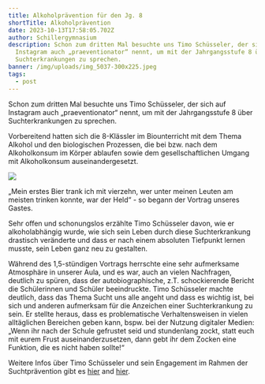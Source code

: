 ```yaml
---
title: Alkoholprävention für den Jg. 8
shortTitle: Alkoholprävention
date: 2023-10-13T17:58:05.702Z
author: Schillergymnasium
description: Schon zum dritten Mal besuchte uns Timo Schüsseler, der sich auf
  Instagram auch „praeventionator“ nennt, um mit der Jahrgangsstufe 8 über
  Suchterkrankungen zu sprechen.
banner: /img/uploads/img_5037-300x225.jpeg
tags:
  - post
---
```

Schon zum dritten Mal besuchte uns Timo Schüsseler, der sich auf Instagram auch „praeventionator“ nennt, um mit der Jahrgangsstufe 8 über Suchterkrankungen zu sprechen.

Vorbereitend hatten sich die 8-Klässler im Biounterricht mit dem Thema Alkohol und den biologischen Prozessen, die bei bzw. nach dem Alkoholkonsum im Körper ablaufen sowie dem gesellschaftlichen Umgang mit Alkoholkonsum auseinandergesetzt.

![](/img/uploads/img_5041-300x225.jpeg)

„Mein erstes Bier trank ich mit vierzehn, wer unter meinen Leuten am meisten trinken konnte, war der Held“ - so begann der Vortrag unseres Gastes.

Sehr offen und schonungslos erzählte Timo Schüsseler davon, wie er alkoholabhängig wurde, wie sich sein Leben durch diese Suchterkrankung drastisch veränderte und dass er nach einem absoluten Tiefpunkt lernen musste, sein Leben ganz neu zu gestalten.

Während des 1,5-stündigen Vortrags herrschte eine sehr aufmerksame Atmosphäre in unserer Aula, und es war, auch an vielen Nachfragen, deutlich zu spüren, dass der autobiographische, z.T. schockierende Bericht die Schülerinnen und Schüler beeindruckte. Timo Schüsseler machte deutlich, dass das Thema Sucht uns alle angeht und dass es wichtig ist, bei sich und anderen aufmerksam für die Anzeichen einer Suchterkrankung zu sein. Er stellte heraus, dass es problematische Verhaltensweisen in vielen alltäglichen Bereichen geben kann, bspw. bei der Nutzung digitaler Medien: „Wenn ihr nach der Schule gefrustet seid und stundenlang zockt, statt euch mit eurem Frust auseinanderzusetzen, dann gebt ihr dem Zocken eine Funktion, die es nicht haben sollte!“

Weitere Infos über Timo Schüsseler und sein Engagement im Rahmen der Suchtprävention gibt es [hier](https://home.benecke.com/publications/alkoholismus-schul-unterricht) and [hier](https://lecture2go.uni-hamburg.de/l2go/-/get/v/64488).